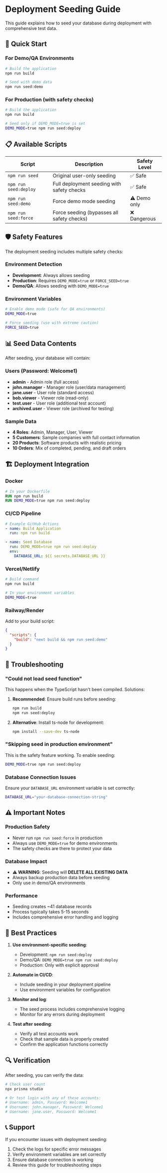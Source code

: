 # Deployment Seeding Guide

This guide explains how to seed your database during deployment with comprehensive test data.

## 🚀 Quick Start

### For Demo/QA Environments
```bash
# Build the application
npm run build

# Seed with demo data
npm run seed:demo
```

### For Production (with safety checks)
```bash
# Build the application  
npm run build

# Seed only if DEMO_MODE=true is set
DEMO_MODE=true npm run seed:deploy
```

## 📋 Available Scripts

| Script | Description | Safety Level |
|--------|-------------|--------------|
| `npm run seed` | Original user-only seeding | ✅ Safe |
| `npm run seed:deploy` | Full deployment seeding with safety checks | ✅ Safe |
| `npm run seed:demo` | Force demo mode seeding | ⚠️ Demo only |
| `npm run seed:force` | Force seeding (bypasses all safety checks) | ❌ Dangerous |

## 🛡️ Safety Features

The deployment seeding includes multiple safety checks:

### Environment Detection
- **Development**: Always allows seeding
- **Production**: Requires `DEMO_MODE=true` or `FORCE_SEED=true`
- **Demo/QA**: Allows seeding with `DEMO_MODE=true`

### Environment Variables
```bash
# Enable demo mode (safe for QA environments)
DEMO_MODE=true

# Force seeding (use with extreme caution)
FORCE_SEED=true
```

## 📊 Seed Data Contents

After seeding, your database will contain:

### Users (Password: Welcome1)
- **admin** - Admin role (full access)
- **john.manager** - Manager role (user/data management)  
- **jane.user** - User role (standard access)
- **bob.viewer** - Viewer role (read-only)
- **test.user** - User role (additional test account)
- **archived.user** - Viewer role (archived for testing)

### Sample Data
- **4 Roles**: Admin, Manager, User, Viewer
- **5 Customers**: Sample companies with full contact information
- **20 Products**: Software products with realistic pricing
- **10 Orders**: Mix of completed, pending, and draft orders

## 🏗️ Deployment Integration

### Docker
```dockerfile
# In your Dockerfile
RUN npm run build
RUN DEMO_MODE=true npm run seed:deploy
```

### CI/CD Pipeline
```yaml
# Example GitHub Actions
- name: Build Application
  run: npm run build

- name: Seed Database
  run: DEMO_MODE=true npm run seed:deploy
  env:
    DATABASE_URL: ${{ secrets.DATABASE_URL }}
```

### Vercel/Netlify
```bash
# Build command
npm run build

# In your environment variables
DEMO_MODE=true
```

### Railway/Render
Add to your build script:
```json
{
  "scripts": {
    "build": "next build && npm run seed:demo"
  }
}
```

## 🔧 Troubleshooting

### "Could not load seed function"
This happens when the TypeScript hasn't been compiled. Solutions:

1. **Recommended**: Ensure build runs before seeding:
   ```bash
   npm run build
   npm run seed:deploy
   ```

2. **Alternative**: Install ts-node for development:
   ```bash
   npm install --save-dev ts-node
   ```

### "Skipping seed in production environment"
This is the safety feature working. To enable seeding:
```bash
DEMO_MODE=true npm run seed:deploy
```

### Database Connection Issues
Ensure your `DATABASE_URL` environment variable is set correctly:
```bash
DATABASE_URL="your-database-connection-string"
```

## ⚠️ Important Notes

### Production Safety
- Never run `npm run seed:force` in production
- Always use `DEMO_MODE=true` for demo environments
- The safety checks are there to protect your data

### Database Impact
- **⚠️ WARNING**: Seeding will **DELETE ALL EXISTING DATA**
- Always backup production data before seeding
- Only use in demo/QA environments

### Performance
- Seeding creates ~41 database records
- Process typically takes 5-15 seconds
- Includes comprehensive error handling and logging

## 🎯 Best Practices

1. **Use environment-specific seeding**:
   - Development: `npm run seed:deploy`
   - Demo/QA: `DEMO_MODE=true npm run seed:deploy`
   - Production: Only with explicit approval

2. **Automate in CI/CD**:
   - Include seeding in your deployment pipeline
   - Use environment variables for configuration

3. **Monitor and log**:
   - The seed process includes comprehensive logging
   - Monitor for any errors during deployment

4. **Test after seeding**:
   - Verify all test accounts work
   - Check that sample data is properly created
   - Confirm the application functions correctly

## 🔍 Verification

After seeding, you can verify the data:

```bash
# Check user count
npx prisma studio

# Or test login with any of these accounts:
# Username: admin, Password: Welcome1
# Username: john.manager, Password: Welcome1
# Username: jane.user, Password: Welcome1
```

## 📞 Support

If you encounter issues with deployment seeding:
1. Check the logs for specific error messages
2. Verify environment variables are set correctly  
3. Ensure database connection is working
4. Review this guide for troubleshooting steps